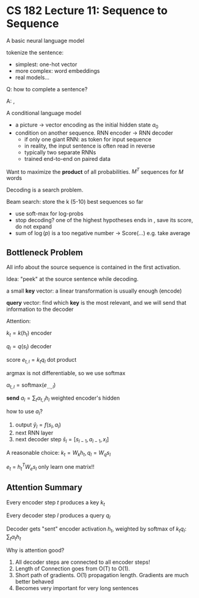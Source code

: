 # CS 182 Lecture 11: Sequence to Sequence

A basic neural language model

tokenize the sentence:

- simplest: one-hot vector
- more complex: word embeddings
- real models...



Q: how to complete a sentence?

A: <EOS>, <START>



A conditional language model

- a picture -> vector encoding as the initial hidden state $a_0$
- condition on another sequence. RNN encoder -> RNN decoder
  - if only one giant RNN: <START><START> as <EOS> token for input sequence
  - in reality, the input sentence is often read in reverse
  - typically two separate RNNs
  - trained end-to-end on paired data



Want to maximize the **product** of all probabilities. $M^T$ sequences for $M$ words

Decoding is a search problem.

Beam search: store the k (5-10) best sequences so far

- use soft-max for log-probs
- stop decoding? one of the highest hypotheses ends in <END>, save its score, do not expand
- sum of $\log(p)$ is a too negative number -> Score(...) e.g. take average



## Bottleneck Problem

All info about the source sequence is contained in the first activation.

Idea: "peek" at the source sentence while decoding.

a small **key** vector: a linear transformation is usually enough (encode)

**query** vector: find which **key** is the most relevant, and we will send that information to the decoder

Attention:

$k_t = k(h_t)$  encoder

$q_l = q(s_l)$   decoder

score $e_{t,l} = k_t q_l$ dot product

argmax is not differentiable, so we use softmax

$\alpha_{t,l} = \text{softmax}(e_{...,l})$

**send** $a_l = \sum_{t} \alpha _{t,l} h_l$ weighted encoder's hidden

how to use $a_l$?

1. output $\hat y_l = f(s_l, a_l)$
2. next RNN layer
3. next decoder step $\bar s_{l} = [s_{l-1}, a_{l-1}, x_{l}]$

A reasonable choice: $k_t = W_k h_t, q_l = W_q s_l$

$e_t$ = $h_t ^T W_e s_l$    only learn one matrix!!



## Attention Summary

Every encoder step $t$ produces a key $k_t$

Every decoder step $l$ produces a query $q_l$

Decoder gets "sent" encoder activation $h_t$, weighted by softmax of $k_t q_l$: $\sum_t \alpha_t h_t$

Why is attention good?

1. All decoder steps are connected to all encoder steps!
2. Length of Connection goes from O(T) to O(1). 
3. Short path of gradients. O(1) propagation length. Gradients are much better behaved
4. Becomes very important for very long sentences















